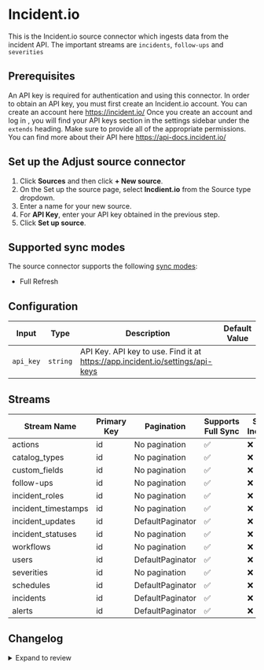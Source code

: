 # Incident.io

This is the Incident.io source connector which ingests data from the incident API.
The important streams are `incidents`, `follow-ups` and `severities`

## Prerequisites

An API key is required for authentication and using this connector. In order to obtain an API key, you must first create an Incident.io account.
You can create an account here https://incident.io/
Once you create an account and log in , you will find your API keys section in the settings sidebar under the `extends` heading. Make sure to provide all of the appropriate permissions.
You can find more about their API here https://api-docs.incident.io/

## Set up the Adjust source connector

1. Click **Sources** and then click **+ New source**.
2. On the Set up the source page, select **Incdient.io** from the Source type dropdown.
3. Enter a name for your new source.
4. For **API Key**, enter your API key obtained in the previous step.
7. Click **Set up source**.

## Supported sync modes

The source connector supports the following [sync modes](https://docs.airbyte.com/cloud/core-concepts#connection-sync-modes):

- Full Refresh

## Configuration

| Input | Type | Description | Default Value |
|-------|------|-------------|---------------|
| `api_key` | `string` | API Key. API key to use. Find it at https://app.incident.io/settings/api-keys |  |

## Streams
| Stream Name | Primary Key | Pagination | Supports Full Sync | Supports Incremental |
|-------------|-------------|------------|---------------------|----------------------|
| actions | id | No pagination | ✅ |  ❌  |
| catalog_types | id | No pagination | ✅ |  ❌  |
| custom_fields | id | No pagination | ✅ |  ❌  |
| follow-ups | id | No pagination | ✅ |  ❌  |
| incident_roles | id | No pagination | ✅ |  ❌  |
| incident_timestamps | id | No pagination | ✅ |  ❌  |
| incident_updates | id | DefaultPaginator | ✅ |  ❌  |
| incident_statuses | id | No pagination | ✅ |  ❌  |
| workflows | id | No pagination | ✅ |  ❌  |
| users | id | DefaultPaginator | ✅ |  ❌  |
| severities | id | No pagination | ✅ |  ❌  |
| schedules | id | DefaultPaginator | ✅ |  ❌  |
| incidents | id | DefaultPaginator | ✅ |  ❌  |
| alerts | id | DefaultPaginator | ✅ |  ❌  |

## Changelog

<details>
  <summary>Expand to review</summary>

| Version | Date              | Pull Request | Subject        |
|---------|-------------------|--------------|----------------|
| 0.1.6   | 2025-09-05 | [65966](https://github.com/airbytehq/airbyte/pull/65966) | Update to CDK v7.0.0 |
| 0.1.5   | 2025-08-23 | [65332](https://github.com/airbytehq/airbyte/pull/65332) | Update dependencies |
| 0.1.4   | 2025-08-09 | [64591](https://github.com/airbytehq/airbyte/pull/64591) | Update dependencies |
| 0.1.3   | 2025-08-02 | [64299](https://github.com/airbytehq/airbyte/pull/64299) | Update dependencies |
| 0.1.2   | 2025-07-26 | [63825](https://github.com/airbytehq/airbyte/pull/63825) | Update dependencies |
| 0.1.1   | 2025-07-19 | [63480](https://github.com/airbytehq/airbyte/pull/63480) | Update dependencies |
| 0.1.0   | 2025-07-15 | [63304](https://github.com/airbytehq/airbyte/pull/63304) | Add new stream `alerts` |
| 0.0.29  | 2025-07-12 | [63128](https://github.com/airbytehq/airbyte/pull/63128) | Update dependencies |
| 0.0.28  | 2025-07-05 | [62591](https://github.com/airbytehq/airbyte/pull/62591) | Update dependencies |
| 0.0.27  | 2025-06-28 | [62168](https://github.com/airbytehq/airbyte/pull/62168) | Update dependencies |
| 0.0.26  | 2025-06-21 | [61830](https://github.com/airbytehq/airbyte/pull/61830) | Update dependencies |
| 0.0.25  | 2025-06-14 | [61149](https://github.com/airbytehq/airbyte/pull/61149) | Update dependencies |
| 0.0.24  | 2025-05-24 | [60668](https://github.com/airbytehq/airbyte/pull/60668) | Update dependencies |
| 0.0.23  | 2025-05-10 | [59803](https://github.com/airbytehq/airbyte/pull/59803) | Update dependencies |
| 0.0.22  | 2025-05-03 | [59231](https://github.com/airbytehq/airbyte/pull/59231) | Update dependencies |
| 0.0.21  | 2025-04-26 | [58787](https://github.com/airbytehq/airbyte/pull/58787) | Update dependencies |
| 0.0.20  | 2025-04-19 | [58204](https://github.com/airbytehq/airbyte/pull/58204) | Update dependencies |
| 0.0.19  | 2025-04-12 | [57724](https://github.com/airbytehq/airbyte/pull/57724) | Update dependencies |
| 0.0.18  | 2025-04-05 | [57094](https://github.com/airbytehq/airbyte/pull/57094) | Update dependencies |
| 0.0.17  | 2025-03-29 | [56650](https://github.com/airbytehq/airbyte/pull/56650) | Update dependencies |
| 0.0.16  | 2025-03-22 | [56006](https://github.com/airbytehq/airbyte/pull/56006) | Update dependencies |
| 0.0.15  | 2025-03-08 | [55475](https://github.com/airbytehq/airbyte/pull/55475) | Update dependencies |
| 0.0.14  | 2025-03-01 | [54780](https://github.com/airbytehq/airbyte/pull/54780) | Update dependencies |
| 0.0.13  | 2025-02-22 | [54316](https://github.com/airbytehq/airbyte/pull/54316) | Update dependencies |
| 0.0.12  | 2025-02-15 | [53844](https://github.com/airbytehq/airbyte/pull/53844) | Update dependencies |
| 0.0.11  | 2025-02-08 | [53299](https://github.com/airbytehq/airbyte/pull/53299) | Update dependencies |
| 0.0.10  | 2025-02-01 | [52718](https://github.com/airbytehq/airbyte/pull/52718) | Update dependencies |
| 0.0.9   | 2025-01-25 | [52221](https://github.com/airbytehq/airbyte/pull/52221) | Update dependencies |
| 0.0.8   | 2025-01-18 | [51782](https://github.com/airbytehq/airbyte/pull/51782) | Update dependencies |
| 0.0.7   | 2025-01-11 | [51186](https://github.com/airbytehq/airbyte/pull/51186) | Update dependencies |
| 0.0.6   | 2024-12-28 | [50648](https://github.com/airbytehq/airbyte/pull/50648) | Update dependencies |
| 0.0.5   | 2024-12-21 | [50137](https://github.com/airbytehq/airbyte/pull/50137) | Update dependencies |
| 0.0.4   | 2024-12-14 | [49218](https://github.com/airbytehq/airbyte/pull/49218) | Update dependencies |
| 0.0.3   | 2024-12-11 | [48989](https://github.com/airbytehq/airbyte/pull/48989) | Starting with this version, the Docker image is now rootless. Please note that this and future versions will not be compatible with Airbyte versions earlier than 0.64 |
| 0.0.2   | 2024-11-04 | [47842](https://github.com/airbytehq/airbyte/pull/47842) | Update dependencies |
| 0.0.1   | 2024-10-03 | | Initial release by [@aazam-gh](https://github.com/aazam-gh) via Connector Builder |

</details>
